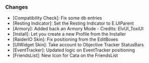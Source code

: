 ### Changes ###

  * [Compatibility Check]: Fix some db entries
  * [Resting Indicator]: Set the Resting Indicator to E.UIParent
  * [Armory]: Added back an Armory Mode - Credits: ElvUI_ToxiUI
  * [Install]: Let you create a new Profile from the Installer
  * [RaiderIO Skin]: Fix positioning from the EditBoxes
  * [UIWidget Skin]: Take account to Objective Tracker StatusBars
  * [EventTracker]: Updated logic on EventTracker positioning
  * [FriendsList]: New Icon for Cata on the FriendsList


